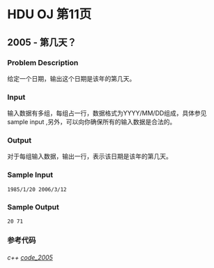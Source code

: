 # HDU OJ 第11页

## 2005 - 第几天？


### Problem Description
给定一个日期，输出这个日期是该年的第几天。

### Input

输入数据有多组，每组占一行，数据格式为YYYY/MM/DD组成，具体参见sample input ,另外，可以向你确保所有的输入数据是合法的。

### Output

对于每组输入数据，输出一行，表示该日期是该年的第几天。

### Sample Input
```
1985/1/20 2006/3/12
```
### Sample Output
```
20 71
```

### 参考代码

###### c++ [code_2005](https://github.com/ZhengzxDev/hdu_oj_page_eleven/blob/main/codes/c%2B%2B/question_2005.cpp)